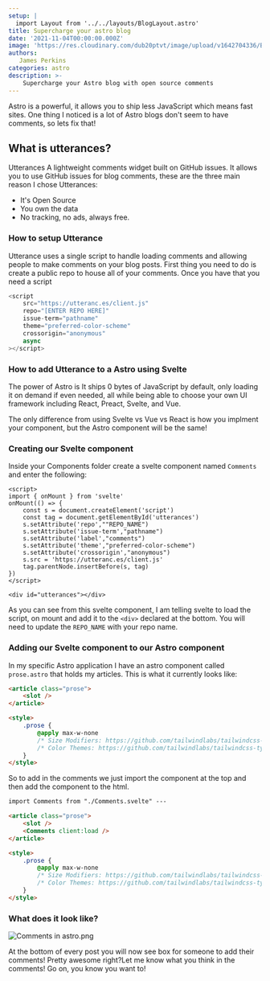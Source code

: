 ```yaml
---
setup: |
  import Layout from '../../layouts/BlogLayout.astro'
title: Supercharge your astro blog
date: '2021-11-04T00:00:00.000Z'
image: 'https://res.cloudinary.com/dub20ptvt/image/upload/v1642704336/Blog%20Posts/g8yto96oibcz9lnth0wm.webp'
authors:
   James Perkins
categories: astro
description: >-
    Supercharge your Astro blog with open source comments
---
```


Astro is a powerful, it allows you to ship less JavaScript which means fast sites. One thing I noticed is a lot of Astro blogs don't seem to have comments, so lets fix that!

## What is utterances?

Utterances A lightweight comments widget built on GitHub issues. It allows you to use GitHub issues for blog comments, these are the three main reason I chose Utterances:

-   It's Open Source
-   You own the data
-   No tracking, no ads, always free.

### How to setup Utterance

Utterance uses a single script to handle loading comments and allowing people to make comments on your blog posts. First thing you need to do is create a public repo to house all of your comments. Once you have that you need a script

```javascript
<script
    src="https://utteranc.es/client.js"
    repo="[ENTER REPO HERE]"
    issue-term="pathname"
    theme="preferred-color-scheme"
    crossorigin="anonymous"
    async
></script>
```

### How to add Utterance to a Astro using Svelte

The power of Astro is It ships 0 bytes of JavaScript by default, only loading it on demand if even needed, all while being able to choose your own UI framework including React, Preact, Svelte, and Vue.

The only difference from using Svelte vs Vue vs React is how you implment your component, but the Astro component will be the same!

### Creating our Svelte component

Inside your Components folder create a svelte component named `Comments` and enter the following:

```
<script>
import { onMount } from 'svelte'
onMount(() => {
    const s = document.createElement('script')
    const tag = document.getElementById('utterances')
    s.setAttribute('repo',""REPO_NAME")
    s.setAttribute('issue-term',"pathname")
    s.setAttribute('label',"comments")
    s.setAttribute('theme',"preferred-color-scheme")
    s.setAttribute('crossorigin',"anonymous")
    s.src = 'https://utteranc.es/client.js'
    tag.parentNode.insertBefore(s, tag)
})
</script>

<div id="utterances"></div>
```

As you can see from this svelte component, I am telling svelte to load the script, on mount and add it to the `<div>` declared at the bottom. You will need to update the `REPO_NAME` with your repo name.

### Adding our Svelte component to our Astro component

In my specific Astro application I have an astro component called `prose.astro` that holds my articles. This is what it currently looks like:

```html
<article class="prose">
    <slot />
</article>

<style>
    .prose {
        @apply max-w-none
        /* Size Modifiers: https://github.com/tailwindlabs/tailwindcss-typography#size-modifiers */
        /* Color Themes: https://github.com/tailwindlabs/tailwindcss-typography#color-modifiers */;
    }
</style>
```

So to add in the comments we just import the component at the top and then add the component to the html.

```html
import Comments from "./Comments.svelte" ---

<article class="prose">
    <slot />
    <Comments client:load />
</article>

<style>
    .prose {
        @apply max-w-none
        /* Size Modifiers: https://github.com/tailwindlabs/tailwindcss-typography#size-modifiers */
        /* Color Themes: https://github.com/tailwindlabs/tailwindcss-typography#color-modifiers */;
    }
</style>
```

### What does it look like?

![Comments in astro.png](https://res.craft.do/user/full/c67cad1b-6dc6-4909-0f8e-19d468ba9fd4/doc/684c6dfe-1804-4551-aef1-12e8d272e71c/d6736c31-2cbb-4ed3-9941-57561c42cc28)

At the bottom of every post you will now see box for someone to add their comments! Pretty awesome right?Let me know what you think in the comments! Go on, you know you want to!
